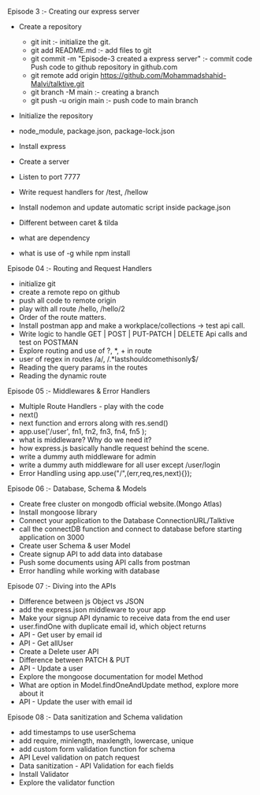 Episode 3 :- Creating our express server

- Create a repository
    - git init :- initialize the git.
    - git add README.md :- add files to git
    - git commit -m "Episode-3 created a express server" :- commit code
        Push code to github repository in github.com
    - git remote add origin https://github.com/Mohammadshahid-Malvi/talktive.git
    - git branch -M main :- creating a branch
    - git push -u origin main :- push code to main branch

- Initialize the repository
- node_module, package.json, package-lock.json
- Install express
- Create a server
- Listen to port 7777
- Write request handlers for /test, /hellow
- Install nodemon and update automatic script inside package.json
- Different between caret & tilda
- what are dependency
- what is use of -g while npm install

Episode 04 :- Routing and Request Handlers

- initialize git
- create a remote repo on github
- push all code to remote origin
- play with all route /hello, /hello/2
- Order of the route matters.
- Install postman app and make a workplace/collections -> test api call.
- Write logic to handle GET | POST | PUT-PATCH | DELETE Api calls and test on POSTMAN
- Explore routing and use of ?, *, + in route 
- user of regex in routes /a/, /.*lastshouldcomethisonly$/
- Reading the query params in the routes
- Reading the dynamic route

Episode 05 :- Middlewares & Error Handlers

- Multiple Route Handlers - play with the code
- next()
- next function and errors along with res.send()
- app.use('/user', fn1, fn2, fn3, fn4, fn5 );
- what is middleware? Why do we need it?
- how express.js basically handle request behind the scene.
- write a dummy auth middleware for admin
- write a dummy auth middleware for all user except /user/login
- Error Handling using app.use("/",(err,req,res,next){});

Episode 06 :- Database, Schema & Models

- Create free cluster on mongodb official website.(Mongo Atlas)
- Install mongoose library
- Connect your application to the Database ConnectionURL/Talktive
- call the connectDB function and connect to database before starting application on 3000
- Create user Schema & user Model
- Create signup API to add data into database
- Push some documents using API calls from postman
- Error handling while working with database

Episode 07 :- Diving into the APIs
- Difference between js Object vs JSON
- add the express.json middleware to your app
- Make your signup API dynamic to receive data from the end user
- user.findOne with duplicate email id, which object returns
- API - Get user by email id
- API - Get allUser
- Create a Delete user API
- Difference between PATCH & PUT
- API - Update a user
- Explore the mongoose documentation for model Method
- What are option in Model.findOneAndUpdate method, explore more about it
- API - Update the user with email id

Episode 08 :- Data sanitization and Schema validation
- add timestamps to use userSchema
- add require, minlength, maxlength, lowercase, unique
- add custom form validation function for schema 
- API Level validation on patch request
- Data sanitization - API Validation for each fields
- Install Validator
- Explore the validator function